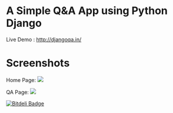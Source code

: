 # A Simple Q&A App using Python Django

Live Demo : http://djangoqa.in/

# Screenshots

Home Page:
<img src="http://s4.postimg.org/7stjbku8d/image.png" />

QA Page:
<img src="http://s4.postimg.org/jj7gsyn0t/image.png" />


[![Bitdeli Badge](https://d2weczhvl823v0.cloudfront.net/arjunkomath/simple-q-a-app-using-python-django/trend.png)](https://bitdeli.com/free "Bitdeli Badge")

